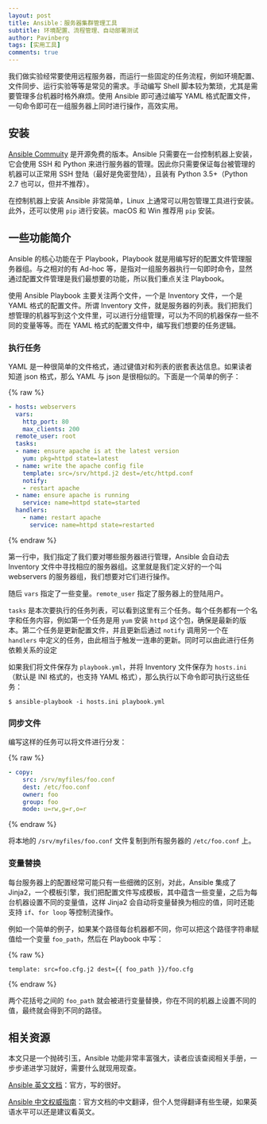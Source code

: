 ```yaml
---
layout: post
title: Ansible：服务器集群管理工具
subtitle: 环境配置、流程管理、自动部署测试
author: Pavinberg
tags: [实用工具]
comments: true
---
```


我们做实验经常要使用远程服务器，而运行一些固定的任务流程，例如环境配置、文件同步、运行实验等等是常见的需求。手动编写 Shell 脚本较为繁琐，尤其是需要管理多台机器时格外麻烦。使用 Ansible 即可通过编写 YAML 格式配置文件，一句命令即可在一组服务器上同时进行操作，高效实用。

## 安装

[Ansible Commuity](https://docs.ansible.com/ansible_community.html) 是开源免费的版本。Ansible 只需要在一台控制机器上安装，它会使用 SSH 和 Python 来进行服务器的管理。因此你只需要保证每台被管理的机器可以正常用 SSH 登陆（最好是免密登陆），且装有 Python 3.5+（Python 2.7 也可以，但并不推荐）。

在控制机器上安装 Ansible 非常简单，Linux 上通常可以用包管理工具进行安装。此外，还可以使用 `pip` 进行安装。macOS 和 Win 推荐用 `pip` 安装。

## 一些功能简介

Ansible 的核心功能在于 Playbook，Playbook 就是用编写好的配置文件管理服务器组。与之相对的有 Ad-hoc 等，是指对一组服务器执行一句即时命令，显然通过配置文件管理是我们最想要的功能，所以我们重点关注 Playbook。

使用 Ansible Playbook 主要关注两个文件，一个是 Inventory 文件，一个是 YAML 格式的配置文件。所谓 Inventory 文件，就是服务器的列表。我们把我们想管理的机器写到这个文件里，可以进行分组管理，可以为不同的机器保存一些不同的变量等等。而在 YAML 格式的配置文件中，编写我们想要的任务逻辑。

### 执行任务

YAML 是一种很简单的文件格式，通过键值对和列表的嵌套表达信息。如果读者知道 json 格式，那么 YAML 与 json 是很相似的。下面是一个简单的例子：

{% raw %}
```yaml
- hosts: webservers
  vars:
    http_port: 80
    max_clients: 200
  remote_user: root
  tasks:
  - name: ensure apache is at the latest version
    yum: pkg=httpd state=latest
  - name: write the apache config file
    template: src=/srv/httpd.j2 dest=/etc/httpd.conf
    notify:
    - restart apache
  - name: ensure apache is running
    service: name=httpd state=started
  handlers:
    - name: restart apache
      service: name=httpd state=restarted
```
{% endraw %}

第一行中，我们指定了我们要对哪些服务器进行管理，Ansible 会自动去 Inventory 文件中寻找相应的服务器组。这里就是我们定义好的一个叫 webservers 的服务器组，我们想要对它们进行操作。

随后 `vars` 指定了一些变量。`remote_user` 指定了服务器上的登陆用户。

`tasks` 是本次要执行的任务列表，可以看到这里有三个任务。每个任务都有一个名字和任务内容，例如第一个任务是用 `yum` 安装 `httpd` 这个包，确保是最新的版本。第二个任务是更新配置文件，并且更新后通过 `notify` 调用另一个在 `handlers` 中定义的任务，由此相当于触发一连串的更新。同时可以由此进行任务依赖关系的设定

如果我们将文件保存为 `playbook.yml`，并将 Inventory 文件保存为 `hosts.ini` （默认是 INI 格式的，也支持 YAML 格式），那么执行以下命令即可执行这些任务：

```shell
$ ansible-playbook -i hosts.ini playbook.yml
```

### 同步文件

编写这样的任务可以将文件进行分发：

{% raw %}
```yaml
- copy:
    src: /srv/myfiles/foo.conf
    dest: /etc/foo.conf
    owner: foo
    group: foo
    mode: u=rw,g=r,o=r
```
{% endraw %}

将本地的 `/srv/myfiles/foo.conf` 文件复制到所有服务器的 `/etc/foo.conf` 上。

### 变量替换

每台服务器上的配置经常可能只有一些细微的区别，对此，Ansible 集成了 Jinja2，一个模板引擎，我们把配置文件写成模板，其中蕴含一些变量，之后为每台机器设置不同的变量值，这样 Jinja2 会自动将变量替换为相应的值，同时还能支持 `if`、`for loop` 等控制流操作。

例如一个简单的例子，如果某个路径每台机器都不同，你可以把这个路径字符串赋值给一个变量 `foo_path`，然后在 Playbook 中写：

{% raw %}
```
template: src=foo.cfg.j2 dest={{ foo_path }}/foo.cfg
```
{% endraw %}

两个花括号之间的 `foo_path` 就会被进行变量替换，你在不同的机器上设置不同的值，最终就会得到不同的路径。

## 相关资源

本文只是一个抛砖引玉，Ansible 功能非常丰富强大，读者应该查阅相关手册，一步步递进学习就好，需要什么就现用现查。

[Ansible 英文文档](https://docs.ansible.com/ansible/latest/index.html)：官方，写的很好。

[Ansible 中文权威指南](https://ansible-tran.readthedocs.io/en/latest/index.html)：官方文档的中文翻译，但个人觉得翻译有些生硬，如果英语水平可以还是建议看英文。







